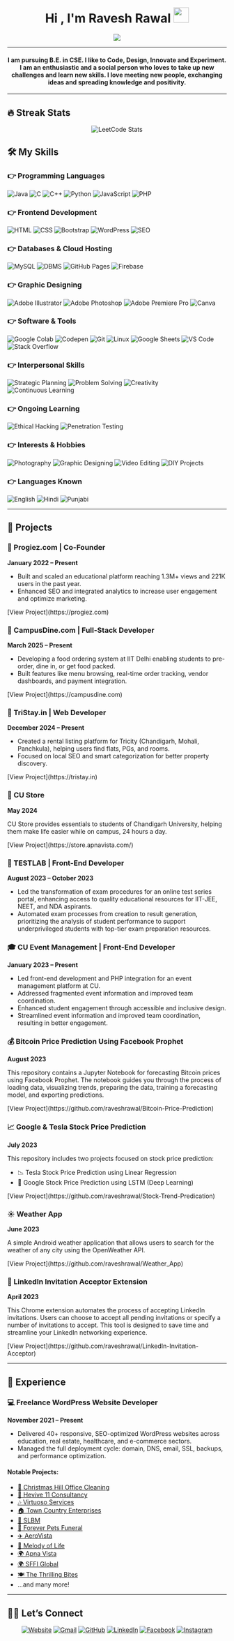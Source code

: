 <h1 align="center">Hi , I'm Ravesh Rawal <img src="https://media.giphy.com/media/hvRJCLFzcasrR4ia7z/giphy.gif" width="35"></h1>
<p align="center">
    <img src="https://readme-typing-svg.herokuapp.com?lines=Full-Stack+Developer;WordPress+Expert;SEO+Strategist;DSA+Enthusiast+(Java);Ethical+Hacking+Learner&center=true&width=1000&height=50&font=Fira+Code&pause=500&color=00C4CC&vCenter=true">

</p>
<hr>
<h4 align="center">I am pursuing B.E. in CSE. I like to Code, Design, Innovate and Experiment. I am an enthusiastic and a social person who loves to take up new challenges and learn new skills. I love meeting new people, exchanging ideas and spreading knowledge and positivity.</h4>
<hr>
<h2 id="-streak-stats">🔥 Streak Stats</h2>
<div align="center">
  <img src="https://leetcard.jacoblin.cool/raveshrawal?theme=dark&font=Urbanist&ext=heatmap" alt="LeetCode Stats">
</div>

<h2 id="️-my-skills">🛠️ My Skills</h2>

<h3 id="-programming-languages">👉 Programming Languages</h3>
<p align="left"> 
  <img alt="Java" src="https://img.shields.io/badge/Java-%23007396.svg?logo=java&logoColor=white">
  <img alt="C" src="https://img.shields.io/badge/C-%232370ED.svg?logo=c&logoColor=white">
  <img alt="C++" src="https://img.shields.io/badge/C++-%2300599C.svg?logo=c%2B%2B&logoColor=white">
  <img alt="Python" src="https://img.shields.io/badge/Python-%2314354C.svg?logo=python&logoColor=white">
  <img alt="JavaScript" src="https://img.shields.io/badge/JavaScript-%23F7DF1E.svg?logo=javascript&logoColor=black">
  <img alt="PHP" src="https://img.shields.io/badge/PHP-%23777BB4.svg?logo=php&logoColor=white">
</p>

<h3 id="-frontend-development">👉 Frontend Development</h3>
<p align="left">
  <img alt="HTML" src="https://img.shields.io/badge/HTML5-%23E34F26.svg?logo=html5&logoColor=white">
  <img alt="CSS" src="https://img.shields.io/badge/CSS-%231572B6.svg?logo=css3&logoColor=white">
  <img alt="Bootstrap" src="https://img.shields.io/badge/Bootstrap-%23563D7C.svg?logo=bootstrap&logoColor=white">
  <img alt="WordPress" src="https://img.shields.io/badge/WordPress-%23117AC9.svg?logo=wordpress&logoColor=white">
  <img alt="SEO" src="https://img.shields.io/badge/SEO-%23007ACC.svg?logo=searchengineland&logoColor=white">
</p>

<h3 id="-databases-cloud">👉 Databases & Cloud Hosting</h3>
<p align="left">
  <img alt="MySQL" src="https://img.shields.io/badge/MySQL-%2300f.svg?logo=mysql&logoColor=white">
  <img alt="DBMS" src="https://img.shields.io/badge/DBMS-%236C3483.svg?logo=databricks&logoColor=white">
  <img alt="GitHub Pages" src="https://img.shields.io/badge/GitHub%20Pages-222222.svg?logo=github&logoColor=white">
  <img alt="Firebase" src="https://img.shields.io/badge/Firebase-%23039BE5.svg?logo=firebase&logoColor=white">
</p>

<h3 id="-graphic-designing">👉 Graphic Designing</h3>
<p align="left">
  <img alt="Adobe Illustrator" src="https://img.shields.io/badge/Adobe%20Illustrator-%23FF9A00.svg?logo=adobeillustrator&logoColor=white">
  <img alt="Adobe Photoshop" src="https://img.shields.io/badge/Photoshop-%23007ACC.svg?logo=adobephotoshop&logoColor=white">
  <img alt="Adobe Premiere Pro" src="https://img.shields.io/badge/Premiere%20Pro-%239999FF.svg?logo=adobepremierepro&logoColor=white">
  <img alt="Canva" src="https://img.shields.io/badge/Canva-%2300C4CC.svg?logo=canva&logoColor=white">
</p>

<h3 id="-software-tools">👉 Software & Tools</h3>
<p align="left">
  <img alt="Google Colab" src="https://img.shields.io/badge/Google%20Colab-%23F9AB00.svg?logo=googlecolab&logoColor=black">
  <img alt="Codepen" src="https://img.shields.io/badge/Codepen-%23000000.svg?logo=codepen&logoColor=white">
  <img alt="Git" src="https://img.shields.io/badge/Git-%23F05033.svg?logo=git&logoColor=white">
  <img alt="Linux" src="https://img.shields.io/badge/Linux-%23FCC624.svg?logo=linux&logoColor=black">
  <img alt="Google Sheets" src="https://img.shields.io/badge/Google%20Sheets-%2300C853.svg?logo=googlesheets&logoColor=white">
  <img alt="VS Code" src="https://img.shields.io/badge/VS%20Code-%23007ACC.svg?logo=visualstudiocode&logoColor=white">
  <img alt="Stack Overflow" src="https://img.shields.io/badge/Stack%20Overflow-%23FE7A16.svg?logo=stackoverflow&logoColor=white">
</p>

<h3 id="-interpersonal-skills">👉 Interpersonal Skills</h3>
<p align="left">
  <img alt="Strategic Planning" src="https://img.shields.io/badge/Strategic%20Planning-%234CAF50.svg?logo=asana&logoColor=white">
  <img alt="Problem Solving" src="https://img.shields.io/badge/Problem%20Solving-%23f39c12.svg?logo=hackerrank&logoColor=white">
  <img alt="Creativity" src="https://img.shields.io/badge/Creativity-%23e91e63.svg?logo=adobe&logoColor=white">
  <img alt="Continuous Learning" src="https://img.shields.io/badge/Continuous%20Learning-%2300C4CC.svg?logo=coursera&logoColor=white">
</p>

<h3 id="-ongoing-learning">👉 Ongoing Learning</h3>
<p align="left">
  <img alt="Ethical Hacking" src="https://img.shields.io/badge/Ethical%20Hacking-%23007396.svg?logo=kali-linux&logoColor=white">
  <img alt="Penetration Testing" src="https://img.shields.io/badge/Penetration%20Testing-%23e91e63.svg?logo=parrot&logoColor=white">
</p>

<h3 id="-interests-hobbies">👉 Interests & Hobbies</h3>
<p align="left">
  <img alt="Photography" src="https://img.shields.io/badge/Photography-%23e67e22.svg?logo=google-photos&logoColor=white">
  <img alt="Graphic Designing" src="https://img.shields.io/badge/Graphic%20Designing-%23FF9A00.svg?logo=canva&logoColor=white">
  <img alt="Video Editing" src="https://img.shields.io/badge/Video%20Editing-%23FF0000.svg?logo=adobepremierepro&logoColor=white">
  <img alt="DIY Projects" src="https://img.shields.io/badge/DIY%20Projects-%23F7DF1E.svg?logo=raspberrypi&logoColor=black">
</p>

<h3 id="-languages-known">👉 Languages Known</h3>
<p align="left">
  <img alt="English" src="https://img.shields.io/badge/English-%2300C4CC.svg?logo=googletranslate&logoColor=white">
  <img alt="Hindi" src="https://img.shields.io/badge/Hindi-%23f39c12.svg?logo=googletranslate&logoColor=white">
  <img alt="Punjabi" src="https://img.shields.io/badge/Punjabi-%234CAF50.svg?logo=googletranslate&logoColor=white">
</p>

<hr>
<h2 id="projects">📂 Projects</h2>


<h3 id="progiez">🚀 Progiez.com | Co-Founder</h3>
<p><strong>January 2022 – Present</strong></p>
<ul>
  <li>Built and scaled an educational platform reaching 1.3M+ views and 221K users in the past year.</li>
  <li>Enhanced SEO and integrated analytics to increase user engagement and optimize marketing.</li>
</ul>
<p>[View Project](https://progiez.com)</p>

<h3 id="campusdine">🍔 CampusDine.com | Full-Stack Developer</h3>
<p><strong>March 2025 – Present</strong></p>
<ul>
  <li>Developing a food ordering system at IIT Delhi enabling students to pre-order, dine in, or get food packed.</li>
  <li>Built features like menu browsing, real-time order tracking, vendor dashboards, and payment integration.</li>
</ul>
<p>[View Project](https://campusdine.com)</p>

<h3 id="tristay">🏡 TriStay.in | Web Developer</h3>
<p><strong>December 2024 – Present</strong></p>
<ul>
  <li>Created a rental listing platform for Tricity (Chandigarh, Mohali, Panchkula), helping users find flats, PGs, and rooms.</li>
  <li>Focused on local SEO and smart categorization for better property discovery.</li>
</ul>
<p>[View Project](https://tristay.in)</p>

<h3 id="custore">🛒 CU Store</h3>
<p><strong>May 2024</strong></p>
<p>CU Store provides essentials to students of Chandigarh University, helping them make life easier while on campus, 24 hours a day.</p>
<p>[View Project](https://store.apnavista.com/)</p>

<h3 id="testlab">🧪 TESTLAB | Front-End Developer</h3>
<p><strong>August 2023 – October 2023</strong></p>
<ul>
  <li>Led the transformation of exam procedures for an online test series portal, enhancing access to quality educational resources for IIT-JEE, NEET, and NDA aspirants.</li>
  <li>Automated exam processes from creation to result generation, prioritizing the analysis of student performance to support underprivileged students with top-tier exam preparation resources.</li>
</ul>

<h3 id="cueventmanagement">🎓 CU Event Management | Front-End Developer</h3>
<p><strong>January 2023 – Present</strong></p>
<ul>
  <li>Led front-end development and PHP integration for an event management platform at CU.</li>
  <li>Addressed fragmented event information and improved team coordination.</li>
  <li>Enhanced student engagement through accessible and inclusive design.</li>
  <li>Streamlined event information and improved team coordination, resulting in better engagement.</li>
</ul>


<h3 id="bitcoin">💰 Bitcoin Price Prediction Using Facebook Prophet</h3>
<p><strong>August 2023</strong></p>
<p>This repository contains a Jupyter Notebook for forecasting Bitcoin prices using Facebook Prophet. The notebook guides you through the process of loading data, visualizing trends, preparing the data, training a forecasting model, and exporting predictions.</p>
<p>[View Project](https://github.com/raveshrawal/Bitcoin-Price-Prediction)</p>

<h3 id="stock">📈 Google & Tesla Stock Price Prediction</h3>
<p><strong>July 2023</strong></p>
<p>This repository includes two projects focused on stock price prediction:</p>
<ul>
  <li>📉 Tesla Stock Price Prediction using Linear Regression</li>
  <li>🤖 Google Stock Price Prediction using LSTM (Deep Learning)</li>
</ul>
<p>[View Project](https://github.com/raveshrawal/Stock-Trend-Predication)</p>

<h3 id="weather">☀️ Weather App</h3>
<p><strong>June 2023</strong></p>
<p>A simple Android weather application that allows users to search for the weather of any city using the OpenWeather API.</p>
<p>[View Project](https://github.com/raveshrawal/Weather_App)</p>

<h3 id="linkedin">🔗 LinkedIn Invitation Acceptor Extension</h3>
<p><strong>April 2023</strong></p>
<p>This Chrome extension automates the process of accepting LinkedIn invitations. Users can choose to accept all pending invitations or specify a number of invitations to accept. This tool is designed to save time and streamline your LinkedIn networking experience.</p>
<p>[View Project](https://github.com/raveshrawal/LinkedIn-Invitation-Acceptor)</p>


<hr>

<h2 id="experience">💼 Experience</h2>

<h3 id="freelance">💻 Freelance WordPress Website Developer</h3>
<p><strong>November 2021 – Present</strong></p>
<ul>
  <li>Delivered 40+ responsive, SEO-optimized WordPress websites across education, real estate, healthcare, and e-commerce sectors.</li>
  <li>Managed the full deployment cycle: domain, DNS, email, SSL, backups, and performance optimization.</li>
</ul>

<h4>Notable Projects:</h4>
<ul>
  <li><a href="https://christmashillofficecleaning.ca/">🎄 Christmas Hill Office Cleaning</a></li>
  <li><a href="https://hevive11consultancy.co.in/">💼 Hevive 11 Consultancy</a></li>
  <li><a href="https://virtuoso.services/">🎶 Virtuoso Services</a></li>
  <li><a href="https://towncountryenterprises.ca/">🏠 Town Country Enterprises</a></li>
  <li><a href="https://slbm.ca/">🏢 SLBM</a></li>
  <li><a href="https://foreverpetsfuneral.ca/">🐾 Forever Pets Funeral</a></li>
  <li><a href="https://aerovista.in/">✈️ AeroVista</a></li>
  <li><a href="https://www.melodyoflife.in/">🎵 Melody of Life</a></li>
  <li><a href="https://apnavista.com/">🌍 Apna Vista</a></li>
  <li><a href="https://sffiglobal.com/">🌍 SFFI Global</a></li>
  <li><a href="https://thethrillingbites.com/">🍽️ The Thrilling Bites</a></li>
  <li>...and many more!</li>
</ul>

<hr>

<h2 id="️-lets-connect">🙋‍♀️ Let’s Connect</h2>
<p align="center">
  <a href="https://rawalravesh.me/"><img src="https://img.icons8.com/bubbles/50/000000/web.png" alt="Website"></a>
	<a href="mailto:raveshrawal@gmail.com"><img src="https://img.icons8.com/bubbles/50/000000/gmail.png" alt="Gmail"></a>
	<a href="https://github.com/raveshrawal"><img src="https://img.icons8.com/bubbles/50/000000/github.png" alt="GitHub"></a>
	<a href="https://in.linkedin.com/in/raveshrawal"><img src="https://img.icons8.com/bubbles/50/000000/linkedin.png" alt="LinkedIn"></a>
	<a href="https://facebook.com/ravesh.rawal"><img src="https://img.icons8.com/bubbles/50/000000/facebook-new.png" alt="Facebook"></a>
	<a href="https://www.instagram.com/ravesh_rawal"><img src="https://img.icons8.com/bubbles/50/000000/instagram.png" alt="Instagram"></a>
</p>
